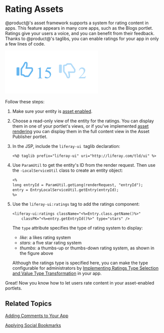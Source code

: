 # Rating Assets [](id=rating-assets)

@product@'s asset framework supports a system for rating content in apps. This
feature appears in many core apps, such as the Blogs portlet. Ratings give your
users a voice, and you can benefit from their feedback.  Thanks to @product@'s
taglibs, you can enable ratings for your app in only a few lines of code.

![Figure 1: Ratings let users quickly provide feedback on content.](../../images/social-ratings-thumbs.png)

Follow these steps: 

1.  Make sure your entity is 
    [asset enabled](/develop/tutorials/-/knowledge_base/7-0/adding-updating-and-deleting-assets-for-custom-entities).

2.  Choose a read-only view of the entity for the ratings. You can display 
    them in one of your portlet's views, or if you've implemented 
    [asset rendering](/develop/tutorials/-/knowledge_base/7-0/rendering-an-asset) 
    you can display them in the full content view in the Asset Publisher 
    portlet. 

3.  In the JSP, include the `liferay-ui `taglib declaration:

        <%@ taglib prefix="liferay-ui" uri="http://liferay.com/tld/ui" %>

4.  Use `ParamUtil` to get the entity's ID from the render request. Then use 
    the `-LocalServiceUtil` class to create an entity object:

        <%
        long entryId = ParamUtil.getLong(renderRequest, "entryId");
        entry = EntryLocalServiceUtil.getEntry(entryId);
        %>

5.  Use the `liferay-ui:ratings` tag to add the ratings component:

        <liferay-ui:ratings className="<%=Entry.class.getName()%>"
            classPK="<%=entry.getEntryId()%>" type="stars" />

    The `type` attribute specifies the type of rating system to display: 

    - *like*: a likes rating system 
    - *stars*: a five star rating system
    - *thumbs*: a thumbs-up or thumbs-down rating system, as shown in the figure above 

    Although the ratings type is specified here, you can make the type 
    configurable for administrators by 
    [Implementing Ratings Type Selection and Value Type Transformation](/develop/tutorials/-/knowledge_base/7-0/ratings) 
    in your app. 

Great! Now you know how to let users rate content in your asset-enabled portlets. 

## Related Topics [](id=related-topics)

[Adding Comments to Your App](/develop/tutorials/-/knowledge_base/7-0/adding-comments-to-your-app)

[Applying Social Bookmarks](/develop/tutorials/-/knowledge_base/7-0/applying-social-bookmarks)

